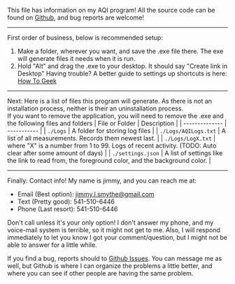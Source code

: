 This file has information on my AQI program! All the source code can be found on [Github][1], and bug reports are welcome!

---

First order of business, below is recommended setup:
1.	Make a folder, wherever you want, and save the .exe file there. The exe will generate files it needs when it is run.
2.	Hold "Alt" and drag the .exe to your desktop. It should say "Create link in Desktop"
Having trouble? A better guide to settings up shortcuts is here: [How To Geek][2]

---

Next:
Here is a list of files this program will generate. As there is not an installation process, neither is their an uninstallation process.\
If you want to remove the application, you will need to remove the .exe and the following files and folders
| File or Folder | Description |
| -------------- | ----------- |
| ```./Logs``` | A folder for storing log files |
| ```./Logs/AQILogs.txt``` | A list of all measurements. Records them newest last. |
| ```./Logs/LogX.txt``` | where "X" is a number from 1 to 99. Logs of recent activity. (TODO: Auto clear after some amount of days) |
| ```./settings.json``` | A list of settings like the link to read from, the foreground color, and the background color. |

---

Finally:
Contact info!
My name is jimmy, and you can reach me at:
 + Email (Best option): jimmy.l.smythe@gmail.com
 + Text  (Pretty good): 541-510-6446
 + Phone (Last resort): 541-510-6446

Don't call unless it's your only option! I don't answer my phone, and my voice-mail system is terrible, so it might not get to me.
Also, I will respond immediately to let you know I got your comment/question, but I might not be able to answer for a little while.

If you find a bug, reports should to [Github Issues][3]. You can message me as well, but Github is where I can organize the problems a little better, and where you can see if other people are having the same problem.

[1]: https://github.com/code32123/AQIMeter
[2]: https://www.howtogeek.com/436615/how-to-create-desktop-shortcuts-on-windows-10-the-easy-way/
[3]: https://github.com/code32123/AQIMeter/issues
